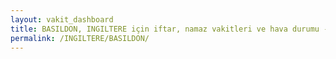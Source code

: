 ```yaml
---
layout: vakit_dashboard
title: BASILDON, INGILTERE için iftar, namaz vakitleri ve hava durumu - ilçe/eyalet seç
permalink: /INGILTERE/BASILDON/
---
```


<script type="text/javascript">
  var GLOBAL_COUNTRY = 'INGILTERE';
  var GLOBAL_CITY = 'BASILDON';
  var GLOBAL_STATE = '';
  var lat = 72;
  var lon = 21;
</script>

